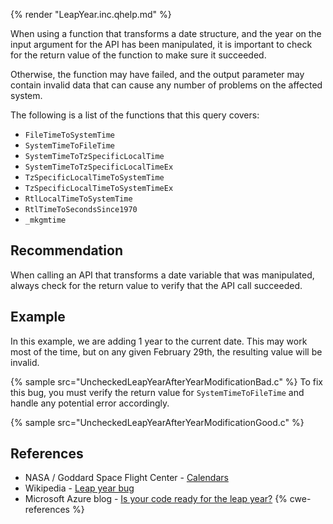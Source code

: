 {% render "LeapYear.inc.qhelp.md" %}

When using a function that transforms a date structure, and the year on the input argument for the API has been manipulated, it is important to check for the return value of the function to make sure it succeeded.

Otherwise, the function may have failed, and the output parameter may contain invalid data that can cause any number of problems on the affected system.

The following is a list of the functions that this query covers:

* `FileTimeToSystemTime`
* `SystemTimeToFileTime`
* `SystemTimeToTzSpecificLocalTime`
* `SystemTimeToTzSpecificLocalTimeEx`
* `TzSpecificLocalTimeToSystemTime`
* `TzSpecificLocalTimeToSystemTimeEx`
* `RtlLocalTimeToSystemTime`
* `RtlTimeToSecondsSince1970`
* `_mkgmtime`

## Recommendation
When calling an API that transforms a date variable that was manipulated, always check for the return value to verify that the API call succeeded.


## Example
In this example, we are adding 1 year to the current date. This may work most of the time, but on any given February 29th, the resulting value will be invalid.

{% sample src="UncheckedLeapYearAfterYearModificationBad.c" %}
To fix this bug, you must verify the return value for `SystemTimeToFileTime` and handle any potential error accordingly.

{% sample src="UncheckedLeapYearAfterYearModificationGood.c" %}

## References
* NASA / Goddard Space Flight Center - [Calendars](https://eclipse.gsfc.nasa.gov/SEhelp/calendars.html)
* Wikipedia - [ Leap year bug](https://en.wikipedia.org/wiki/Leap_year_bug)
* Microsoft Azure blog - [ Is your code ready for the leap year?](https://azure.microsoft.com/en-us/blog/is-your-code-ready-for-the-leap-year/)
{% cwe-references %}
